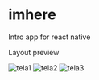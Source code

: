 # imhere

Intro app for react native

Layout preview

![tela1](https://user-images.githubusercontent.com/22887168/221068086-c9eda931-8f04-4040-ad5f-a92752449e46.png)
![tela2](https://user-images.githubusercontent.com/22887168/221068089-b1ca3908-8211-4589-9cec-0e02c6ad818b.png)
![tela3](https://user-images.githubusercontent.com/22887168/221068092-4e500ab0-11db-4dd5-855e-18b6c85d7f88.png)
